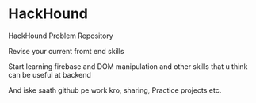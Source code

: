 # HackHound
HackHound Problem Repository 

Revise your current fromt end skills

Start learning firebase and DOM manipulation and other skills that u think can be useful at backend

And iske saath github pe work kro, sharing, Practice projects etc.
